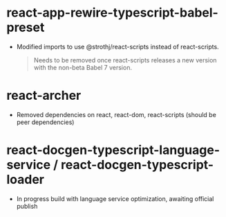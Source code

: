 # react-app-rewire-typescript-babel-preset

- Modified imports to use @strothj/react-scripts instead of react-scripts.
  > Needs to be removed once react-scripts releases a new version with the non-beta Babel 7 version.

# react-archer

- Removed dependencies on react, react-dom, react-scripts (should be peer dependencies)

# react-docgen-typescript-language-service / react-docgen-typescript-loader

- In progress build with language service optimization, awaiting official publish
